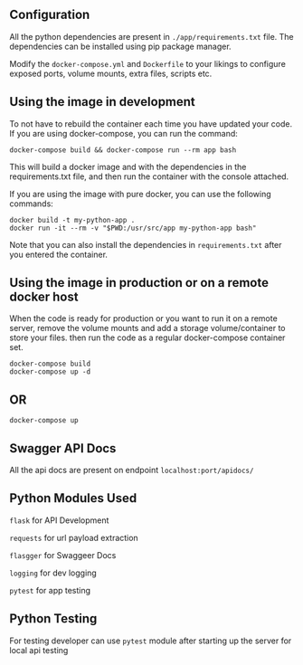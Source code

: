 

## Configuration
All the python dependencies are present in  `./app/requirements.txt` file. The dependencies can be installed using pip package manager. 

Modify the `docker-compose.yml` and `Dockerfile` to your likings to configure exposed ports, volume mounts, extra files, scripts etc.

## Using the image in development
To not have to rebuild the container each time you have updated your code. If you are using docker-compose, you can run the command:
```
docker-compose build && docker-compose run --rm app bash
```
This will build a docker image and with the dependencies in the requirements.txt file, and then run the container with the console attached.

If you are using the image with pure docker, you can use the following commands:
```
docker build -t my-python-app .
docker run -it --rm -v "$PWD:/usr/src/app my-python-app bash"
```

Note that you can also install the dependencies in `requirements.txt` after you entered the container.

## Using the image in production or on a remote docker host
When the code is ready for production or you want to run it on  a remote server, remove the volume mounts and add a storage volume/container to store your files. then run the code as a regular docker-compose container set.
```
docker-compose build
docker-compose up -d
```
## OR
```
docker-compose up
```


## Swagger API Docs
All the api docs are present on endpoint  `localhost:port/apidocs/`

## Python Modules Used
`flask` for API Development 

`requests` for url payload extraction 

`flasgger` for Swaggeer Docs 

`logging` for dev logging 

`pytest` for app testing 

## Python Testing
For testing developer can use `pytest` module after starting up the server for local api testing

